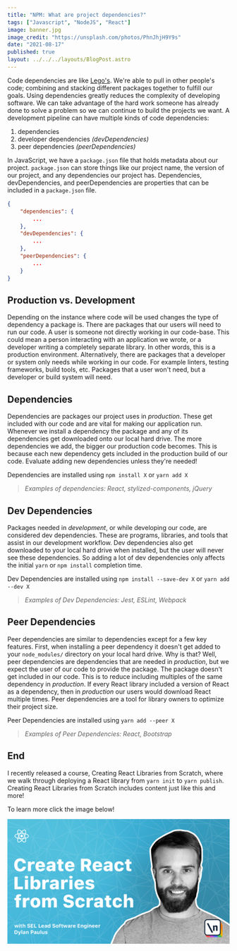 ```yaml
---
title: "NPM: What are project dependencies?"
tags: ["Javascript", "NodeJS", "React"]
image: banner.jpg
image_credit: "https://unsplash.com/photos/PhnJhjH9Y9s"
date: "2021-08-17"
published: true
layout: ../../../layouts/BlogPost.astro
---
```


<!-- What are dependencies -->

Code dependencies are like [Lego's](https://www.lego.com/en-us). We're able to pull in other people's code; combining and stacking different packages together to fulfill our goals. Using dependencies greatly reduces the complexity of developing software. We can take advantage of the hard work someone has already done to solve a problem so we can continue to build the projects we want. A development pipeline can have multiple kinds of code dependencies:

<!-- npm's different types -->

1. dependencies
2. developer dependencies _(devDependencies)_
3. peer dependencies _(peerDependencies)_

<!-- package.json relation to dependencies -->

In JavaScript, we have a `package.json` file that holds metadata about our project. `package.json` can store things like our project name, the version of our project, and any dependencies our project has. Dependencies, devDependencies, and peerDependencies are properties that can be included in a `package.json` file.

```json
{
    "dependencies": {
        ...
    },
    "devDependencies": {
        ...
    },
    "peerDependencies": {
        ...
    }
}
```

<!-- production vs. development -->

## Production vs. Development

Depending on the instance where code will be used changes the type of dependency a package is. There are packages that our users will need to run our code. A user is someone not directly working in our code-base. This could mean a person interacting with an application we wrote, or a developer writing a completely separate library. In other words, this is a production environment. Alternatively, there are packages that a developer or system only needs while working in our code. For example linters, testing frameworks, build tools, etc. Packages that a user won't need, but a developer or build system will need.

<!-- dependencies -->

## Dependencies

Dependencies are packages our project uses in _production_. These get included with our code and are vital for making our application run. Whenever we install a dependency the package and any of its dependencies get downloaded onto our local hard drive. The more dependencies we add, the bigger our production code becomes. This is because each new dependency gets included in the production build of our code. Evaluate adding new dependencies unless they're needed!

Dependencies are installed using `npm install X` or `yarn add X`

> _Examples of dependencies: React, stylized-components, jQuery_

<!-- devDependencies -->

## Dev Dependencies

Packages needed in _development_, or while developing our code, are considered dev dependencies. These are programs, libraries, and tools that assist in our development workflow. Dev dependencies also get downloaded to your local hard drive when installed, but the user will never see these dependencies. So adding a lot of dev dependencies only affects the initial `yarn` or `npm install` completion time.

Dev Dependencies are installed using `npm install --save-dev X` or `yarn add --dev X`

> _Examples of Dev Dependencies: Jest, ESLint, Webpack_

<!-- peerDependencies -->

## Peer Dependencies

Peer dependencies are similar to dependencies except for a few key features. First, when installing a peer dependency it doesn't get added to your `node_modules/` directory on your local hard drive. Why is that? Well, peer dependencies are dependencies that are needed in _production_, but we expect the user of our code to provide the package. The package doesn't get included in our code. This is to reduce including multiples of the same dependency in _production_. If every React library included a version of React as a dependency, then in _production_ our users would download React multiple times. Peer dependencies are a tool for library owners to optimize their project size.

Peer Dependencies are installed using `yarn add --peer X`

> _Examples of Peer Dependencies: React, Bootstrap_

<!-- End -->

## End

<!-- PROMO -->

I recently released a course, Creating React Libraries from Scratch, where we walk through deploying a React library from `yarn init` to `yarn publish`. Creating React Libraries from Scratch includes content just like this and more!

To learn more click the image below!

[![Click here to learn more!](./course-card.png)](https://www.newline.co/courses/creating-react-libraries-from-scratch)
